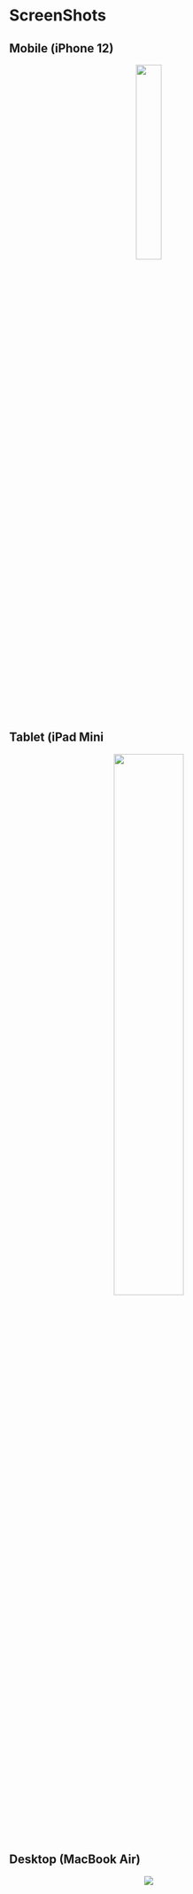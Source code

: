 # ScreenShots
## Mobile (iPhone 12)
<div align="center">
  <img src="https://user-images.githubusercontent.com/83923018/177606851-6c556f4a-125c-42eb-bcd6-f076c949fbd0.png" width="30%">
  </div>

## Tablet (iPad Mini
<div align="center">
  <img src="https://user-images.githubusercontent.com/83923018/177607161-23af0ba4-5b0c-425c-a3c7-bdca833e5362.png" width="50%">
</div>

## Desktop (MacBook Air)
<div align="center">
  <img src="https://user-images.githubusercontent.com/83923018/177607180-86cca7dd-e84c-4a64-8443-1823412b945a.png" >
</div>
